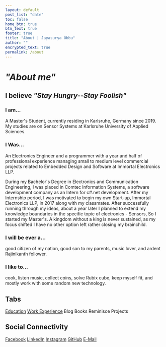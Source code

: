 ```yaml
---
layout: default
post_list: "date"
toc: false
home_btn: true
btn_text: true
footer: true
title: "About | Jayasurya Obbu"
author: ""
encrypted_text: true
permalink: /about
---
```


# _"About me"_ 

## I believe _"Stay Hungry--Stay Foolish"_

### I am...

A Master's Student, currently residing in Karlsruhe, Germany since 2019. My studies are on Sensor Systems at Karlsruhe University of Applied Sciences. 

### I Was...

An Electronics Engineer and a programmer with a year and half of professional experience managing small to medium level commercial projects related to Embedded Design and Software at Immortal Electronics LLP.

During my Bachelor's Degree in Electronics and Communication Engineering, I was placed in Comtec Information Systems, a software development company as an Intern for c#.net development. After my Internship period, I was motivated to begin my own Start-up, Immortal Electronics LLP, in 2017 along with my classmates. After successfully running through my ideas, about a year later I planned to extend my knowledge boundaries in the specific topic of electronics - Sensors, So I started my Master's. A kingdom without a king is never sustained, as my focus shifted I have no other option left rather closing my brainchild. 

### I will be ever a...

good citizen of my nation, good son to my parents, music lover, and ardent Rajinikanth follower.

### I like to...

cook, listen music, collect coins, solve Rubix cube, keep myself fit, and mostly work with some random new technology.

## Tabs

[Education](education.md) [Work Experience](work-experience.md) Blog Books Reminisce Projects

## Social Connectivity

[Facebook](https://www.facebook.com/jayasurya.obbu/) [LinkedIn](https://www.linkedin.com/in/jayasurya-obbu/) [Instagram](https://www.instagram.com/mr__circuit/) [GitHub](https://github.com/mr-circuit) [E-Mail]( mailto:hello@jayasurya.me)